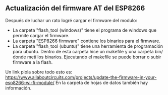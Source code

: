 ## Actualización del firmware AT del ESP8266
Después de luchar un rato logré cargar el firmware del modulo: 
* La carpeta "flash_tool (windows)" tiene el programa de windows que permite cargar el firmware.
* La carpeta "ESP8266 firmware" contiene los binarios para el firmware.
* La carpeta "flash_tool (ubuntu)" tiene una herramienta de programación para ubuntu. Dentro de esta carpeta hice un makefile y una carpeta bin/ donde metí los binarios. Ejecutando el makefile se puede borrar o subir firmware a la flash.

Un link piola sobre todo esto es: https://www.allaboutcircuits.com/projects/update-the-firmware-in-your-esp8266-wi-fi-module/
En la carpeta de hojas de datos también hay información.
